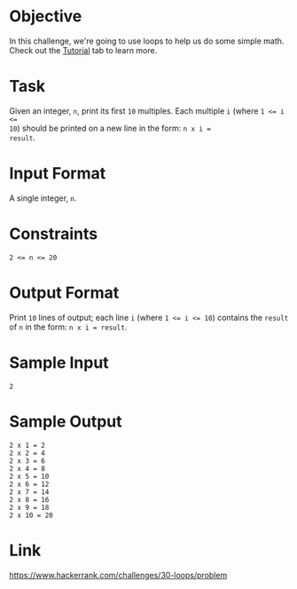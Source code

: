 # Objective

In this challenge, we're going to use loops to help us do some simple math. Check out the [Tutorial](https://www.hackerrank.com/challenges/30-loops/tutorial) tab to learn more.

# Task

Given an integer, <code>n</code>, print its first <code>10</code> multiples. Each multiple <code>i</code> (where <code>1 <= i <= 10</code>) should be printed on a new line in the form: <code>n x i = result</code>.

# Input Format

A single integer, <code>n</code>.

# Constraints

    2 <= n <= 20

# Output Format

Print <code>10</code> lines of output; each line <code>i</code> (where <code>1 <= i <= 10</code>) contains the <code>result</code> of <code>n</code> in the form: 
<code>n x i = result</code>.

# Sample Input

    2

# Sample Output

    2 x 1 = 2
    2 x 2 = 4
    2 x 3 = 6
    2 x 4 = 8
    2 x 5 = 10
    2 x 6 = 12
    2 x 7 = 14
    2 x 8 = 16
    2 x 9 = 18
    2 x 10 = 20
    
# Link

https://www.hackerrank.com/challenges/30-loops/problem
